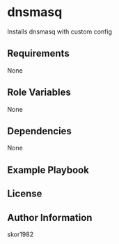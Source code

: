 dnsmasq
=========

Installs dnsmasq with custom config

Requirements
------------

None

Role Variables
--------------

None

Dependencies
------------

None

Example Playbook
----------------


License
-------



Author Information
------------------

skor1982
